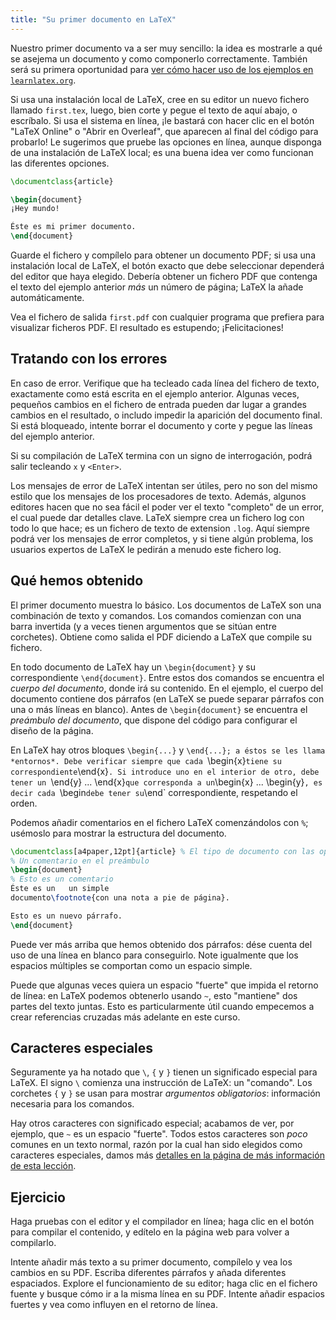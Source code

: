 ```yaml
---
title: "Su primer documento en LaTeX"
---
```


Nuestro primer documento va a ser muy sencillo: la idea es mostrarle
a qué se asejema un documento y como componerlo correctamente. También será su
primera oportunidad para [ver cómo hacer uso de los ejemplos en `learnlatex.org`](help).

Si usa una instalación local de LaTeX, cree en su editor un nuevo fichero llamado
`first.tex`, luego, bien corte y pegue el texto de aquí abajo, o escríbalo.
Si usa el sistema en línea, ¡le bastará con hacer clic en el botón "LaTeX Online" 
o "Abrir en Overleaf", que aparecen al final del código para probarlo!
Le sugerimos que pruebe las opciones en línea, aunque disponga de una instalación de
LaTeX local; es una buena idea ver como funcionan las diferentes opciones.
```latex
\documentclass{article}

\begin{document}
¡Hey mundo!

Éste es mi primer documento.
\end{document}
```
Guarde el fichero y compílelo para obtener un documento PDF; si usa una instalación
local de LaTeX, el botón exacto que debe seleccionar dependerá del editor que
haya elegido. Debería obtener un fichero PDF que contenga el texto del ejemplo anterior
 _más_ un número de página; LaTeX la añade automáticamente.

Vea el fichero de salida `first.pdf` con 
cualquier programa que prefiera para visualizar ficheros PDF.
El resultado es estupendo; ¡Felicitaciones!

## Tratando con los errores

En caso de error.
Verifique que ha tecleado cada línea del fichero de texto, exactamente como está escrita
en el ejemplo anterior. Algunas veces, pequeños cambios en el fichero de entrada pueden 
dar lugar a grandes cambios en el resultado, o includo impedir la aparición del documento final. 
Si está bloqueado, intente borrar el documento y corte y pegue las líneas del
ejemplo anterior. 

Si su compilación de LaTeX termina con un signo de interrogación, podrá salir
tecleando `x` y `<Enter>`.

Los mensajes de error de LaTeX intentan ser útiles, pero no son del mismo estilo que los
mensajes de los procesadores de texto. Además, algunos editores hacen que no sea fácil el 
poder ver el texto "completo" de un error, el cual puede dar detalles clave. LaTeX siempre 
crea un fichero log con todo lo que hace; es un fichero de texto de extension `.log`. Aquí
siempre podrá ver los mensajes de error completos, y si tiene algún problema, los usuarios 
expertos de LaTeX le pedirán a menudo este fichero log.

## Qué hemos obtenido

El primer documento muestra lo básico.
Los documentos de LaTeX son una combinación de texto y comandos.
Los comandos comienzan con una barra invertida
(y a veces tienen argumentos que se sitúan entre corchetes).
Obtiene como salida el PDF diciendo a LaTeX que compile su fichero.

En todo documento de LaTeX hay un `\begin{document}` y su correspondiente 
`\end{document}`.
Entre estos dos comandos se encuentra el *cuerpo del documento*, donde irá su contenido.
En el ejemplo, el cuerpo del documento contiene dos párrafos (en LaTeX se puede separar
párrafos con una o más líneas en blanco).
Antes de `\begin{document}` se encuentra el *preámbulo del documento*,
que dispone del código para configurar el diseño de la página.

En LaTeX hay otros bloques `\begin{...}` y `\end{...}; a éstos se les llama
*entornos*.
Debe verificar siempre que cada `\begin{x}` tiene su correspondiente `\end{x}`.
Si introduce uno en el interior de otro, debe tener un `\end{y} ... \end{x}` que
corresponda a un `\begin{x} ... \begin{y}`, es decir cada `\begin` debe tener su `\end` 
correspondiente, respetando el orden.

Podemos añadir comentarios en el fichero LaTeX comenzándolos con `%`; usémoslo
para mostrar la estructura del documento.
```latex
\documentclass[a4paper,12pt]{article} % El tipo de documento con las opciones
% Un comentario en el preámbulo
\begin{document}
% Esto es un comentario
Éste es un   un simple
documento\footnote{con una nota a pie de página}.

Esto es un nuevo párrafo.
\end{document}
```

Puede ver más arriba que hemos obtenido dos párrafos: dése cuenta del uso de una
línea en blanco para conseguirlo. Note igualmente que los espacios múltiples se comportan
como un espacio simple.

Puede que algunas veces quiera un espacio "fuerte" que impida el retorno de línea: 
en LaTeX podemos obtenerlo usando `~`, esto "mantiene" dos partes del texto juntas. Esto
es particularmente útil cuando empecemos a crear referencias cruzadas más adelante en este curso. 

## Caracteres especiales

Seguramente ya ha notado que ``\``, `{` y `}` tienen un significado especial para LaTeX.
El signo ``\`` comienza una instrucción de LaTeX: un "comando". Los corchetes
`{` y `}` se usan para mostrar _argumentos obligatorios_: información necesaria para
los comandos. 

Hay otros caracteres con significado especial; acabamos de ver, por ejemplo, que 
`~` es un espacio "fuerte". Todos estos caracteres son _poco_ comunes en un texto
normal, razón por la cual han sido elegidos como caracteres especiales, damos más
[detalles en la página de más información de esta lección](more-03). 

## Ejercicio

Haga pruebas con el editor y el compilador en línea; haga clic en el 
botón para compilar el contenido, y edítelo en la página web para volver a 
compilarlo.

Intente añadir más texto a su primer documento, compílelo y vea los cambios en su
PDF. Escriba diferentes párrafos y añada diferentes espaciados. Explore el funcionamiento
de su editor; haga clic en el fichero fuente y busque cómo ir a la misma línea en 
su PDF. Intente añadir espacios fuertes y vea como influyen en el retorno de línea.
